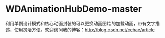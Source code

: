 # WDAnimationHubDemo-master
利用单例设计模式和核心动画封装的可以更换动画图片的加载动画，带有文字描述，使用灵活方便。欢迎访问我的博客：http://blog.csdn.net/cehae/article

